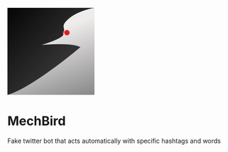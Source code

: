 ![App logo](./images/MechBird_logo.svg)
# MechBird
Fake twitter bot that acts automatically with specific hashtags and words

